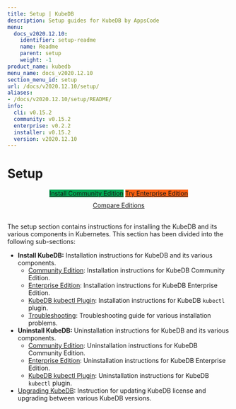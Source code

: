 ```yaml
---
title: Setup | KubeDB
description: Setup guides for KubeDB by AppsCode
menu:
  docs_v2020.12.10:
    identifier: setup-readme
    name: Readme
    parent: setup
    weight: -1
product_name: kubedb
menu_name: docs_v2020.12.10
section_menu_id: setup
url: /docs/v2020.12.10/setup/
aliases:
- /docs/v2020.12.10/setup/README/
info:
  cli: v0.15.2
  community: v0.15.2
  enterprise: v0.2.2
  installer: v0.15.2
  version: v2020.12.10
---
```


# Setup

<div style="text-align: center;">
  <a class="button ac-button  is-link is-medium is-active has-text-weight-normal" href="/docs/v2020.12.10/setup/install/community" style="background:#00A651; width: 18rem;">Install Community Edition</a>
  <a class="button ac-button is-info is-medium is-active has-text-weight-normal" href="/docs/v2020.12.10/setup/install/enterprise"  style="background:#FC6011; width: 18rem;">Try Enterprise Edition</a>
  <a style="margin-top: 10px; display: block;" href="/docs/v2020.12.10/overview/README">Compare Editions</a>
</div>
<br>

The setup section contains instructions for installing the KubeDB and its various components in Kubernetes. This section has been divided into the following sub-sections:

- **Install KubeDB:** Installation instructions for KubeDB and its various components.
  - [Community Edition](/docs/v2020.12.10/setup/install/community): Installation instructions for KubeDB Community Edition.
  - [Enterprise Edition](/docs/v2020.12.10/setup/install/enterprise): Installation instructions for KubeDB Enterprise Edition.
  - [KubeDB kubectl Plugin](/docs/v2020.12.10/setup/install/kubectl_plugin): Installation instructions for KubeDB `kubectl` plugin.
  - [Troubleshooting](/docs/v2020.12.10/setup/install/troubleshoting): Troubleshooting guide for various installation problems.
- **Uninstall KubeDB:** Uninstallation instructions for KubeDB and its various components.
  - [Community Edition](/docs/v2020.12.10/setup/uninstall/community): Uninstallation instructions for KubeDB Community Edition.
  - [Enterprise Edition](/docs/v2020.12.10/setup/uninstall/enterprise): Uninstallation instructions for KubeDB Enterprise Edition.
  - [KubeDB kubectl Plugin](/docs/v2020.12.10/setup/uninstall/kubectl_plugin): Uninstallation instructions for KubeDB `kubectl` plugin.
- [Upgrading KubeDB](/docs/v2020.12.10/setup/upgrade): Instruction for updating KubeDB license and upgrading between various KubeDB versions.
